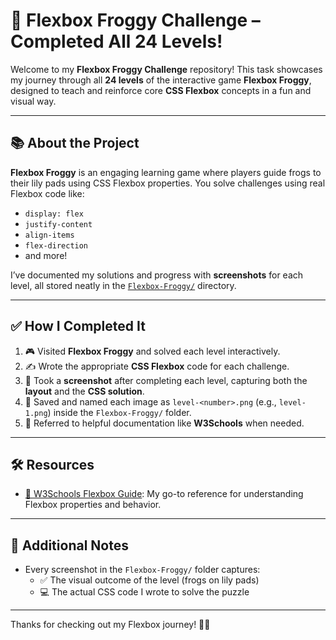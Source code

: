 # 🐸 Flexbox Froggy Challenge – Completed All 24 Levels!

Welcome to my **Flexbox Froggy Challenge** repository! This task showcases my journey through all **24 levels** of the interactive game **Flexbox Froggy**, designed to teach and reinforce core **CSS Flexbox** concepts in a fun and visual way.

---

## 📚 About the Project

**Flexbox Froggy** is an engaging learning game where players guide frogs to their lily pads using CSS Flexbox properties. You solve challenges using real Flexbox code like:

- `display: flex`
- `justify-content`
- `align-items`
- `flex-direction`
- and more!

I’ve documented my solutions and progress with **screenshots** for each level, all stored neatly in the [`Flexbox-Froggy/`](./Flexbox-Froggy/) directory.

---

## ✅ How I Completed It

1. 🎮 Visited **Flexbox Froggy** and solved each level interactively.
2. ✍️ Wrote the appropriate **CSS Flexbox** code for each challenge.
3. 📸 Took a **screenshot** after completing each level, capturing both the **layout** and the **CSS solution**.
4. 📁 Saved and named each image as `level-<number>.png` (e.g., `level-1.png`) inside the `Flexbox-Froggy/` folder.
5. 📖 Referred to helpful documentation like **W3Schools** when needed.

---

## 🛠️ Resources

- [📘 W3Schools Flexbox Guide](https://www.w3schools.com/css/css3_flexbox.asp): My go-to reference for understanding Flexbox properties and behavior.

---

## 📝 Additional Notes

- Every screenshot in the `Flexbox-Froggy/` folder captures:
  - ✅ The visual outcome of the level (frogs on lily pads)
  - 💻 The actual CSS code I wrote to solve the puzzle


---

Thanks for checking out my Flexbox journey! 🌱🐸  


